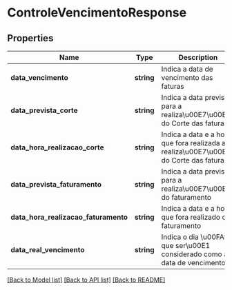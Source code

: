 # ControleVencimentoResponse

## Properties
Name | Type | Description | Notes
------------ | ------------- | ------------- | -------------
**data_vencimento** | **string** |  Indica a data de vencimento das faturas | [optional] 
**data_prevista_corte** | **string** |  Indica a data prevista para a realiza\u00E7\u00E3o do Corte das faturas | [optional] 
**data_hora_realizacao_corte** | **string** | Indica a data e a hora que fora realizada a realiza\u00E7\u00E3o do Corte das faturas | [optional] 
**data_prevista_faturamento** | **string** | Indica a data prevista para a realiza\u00E7\u00E3o do faturamento | [optional] 
**data_hora_realizacao_faturamento** | **string** | Indica a data e a hora que fora realizado o faturamento | [optional] 
**data_real_vencimento** | **string** | Indica o dia \u00FAtil que ser\u00E1 considerado como a data de vencimento | [optional] 

[[Back to Model list]](../README.md#documentation-for-models) [[Back to API list]](../README.md#documentation-for-api-endpoints) [[Back to README]](../README.md)


